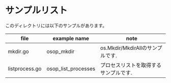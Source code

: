 # サンプルリスト

このディレクトリには以下のサンプルがあります。

|file|example name|note|
|----|------------|----|
|mkdir.go|osop\_mkdir|os.Mkdir/MkdirAllのサンプルです.|
|listprocess.go|osop\_list\_processes|プロセスリストを取得するサンプルです.|
